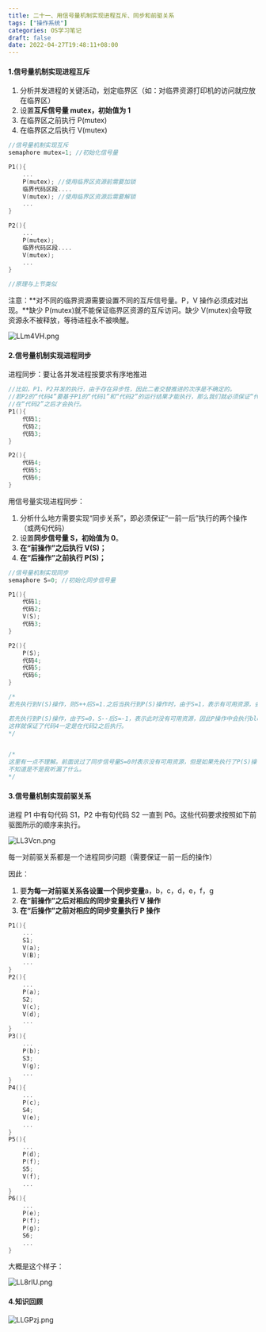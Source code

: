 ```yaml
---
title: 二十一、用信号量机制实现进程互斥、同步和前驱关系
tags: ["操作系统"]
categories: OS学习笔记
draft: false
date: 2022-04-27T19:48:11+08:00
---
```


#### 1.信号量机制实现进程互斥

1. 分析并发进程的关键活动，划定临界区（如：对临界资源打印机的访问就应放在临界区）
2. 设置**互斥信号量 mutex，初始值为 1**
3. 在临界区之前执行 P(mutex)
4. 在临界区之后执行 V(mutex)

<!--more-->

```c
//信号量机制实现互斥
semaphore mutex=1; //初始化信号量

P1(){
    ...
    P(mutex); //使用临界区资源前需要加锁
    临界代码区段....
    V(mutex); //使用临界区资源后需要解锁
    ...
}

P2(){
    ...
    P(mutex);
    临界代码区段....
    V(mutex);
    ...
}

//原理与上节类似
```

注意：**对不同的临界资源需要设置不同的互斥信号量。P，V 操作必须成对出现。**缺少 P(mutex)就不能保证临界区资源的互斥访问。缺少 V(mutex)会导致资源永不被释放，等待进程永不被唤醒。

![LLm4VH.png](https://s1.ax1x.com/2022/04/27/LLm4VH.png)

#### 2.信号量机制实现进程同步

进程同步：要让各并发进程按要求有序地推进

```c
//比如，P1、P2并发的执行，由于存在异步性，因此二者交替推进的次序是不确定的。
//若P2的“代码4”要基于P1的“代码1”和“代码2”的运行结果才能执行，那么我们就必须保证“代码4”一定是
//在“代码2”之后才会执行。
P1(){
    代码1;
    代码2;
    代码3;
}

P2(){
    代码4;
    代码5;
    代码6;
}
```

用信号量实现进程同步：

1. 分析什么地方需要实现“同步关系”，即必须保证“一前一后”执行的两个操作（或两句代码）
2. 设置**同步信号量 S，初始值为 0**。
3. **在“前操作”之后执行 V(S)；**
4. **在“后操作”之前执行 P(S)；**

```c
//信号量机制实现同步
semaphore S=0; //初始化同步信号量

P1(){
    代码1;
    代码2;
    V(S);
    代码3;
}

P2(){
    P(S);
    代码4;
    代码5;
    代码6;
}

/*
若先执行到V(S)操作，则S++后S=1.之后当执行到P(S)操作时，由于S=1，表示有可用资源，会执行S--，S的值变回0，P2的进程不会执行block原语，而是继续往下执行代码4.

若先执行到P(S)操作，由于S=0，S--后S=-1，表示此时没有可用资源，因此P操作中会执行block原语，主动请求阻塞。之后当执行完代码2，继而执行V(S)操作，S++，使S变回0由于此时有进程在该信号量对应的阻塞队列中，因此会在V操作中执行wakeup原语，唤醒P2进程。这样P2就可以继续执行代码4了。
这样就保证了代码4一定是在代码2之后执行。
*/


/*
这里有一点不理解。前面说过了同步信号量S=0时表示没有可用资源，但是如果先执行了P(S)操作，同步信号量S的值会变为-1并阻塞自己，当V(S)被执行后同步信号量S的值变为0并执行wakeup操作唤醒进程P2，若按照前面的陈述那么P2也会认为此时并没有可用资源，因为同步信号量S的值为0，这样P2进程不就饿死了吗？
不知道是不是我听漏了什么。
*/
```

#### 3.信号量机制实现前驱关系

进程 P1 中有句代码 S1，P2 中有句代码 S2 一直到 P6。这些代码要求按照如下前驱图所示的顺序来执行。

![LL3Vcn.png](https://s1.ax1x.com/2022/04/27/LL3Vcn.png)

每一对前驱关系都是一个进程同步问题（需要保证一前一后的操作）

因此：

1. 要**为每一对前驱关系各设置一个同步变量**a，b，c，d，e，f，g
2. **在“前操作”之后对相应的同步变量执行 V 操作**
3. **在“后操作”之前对相应的同步变量执行 P 操作**

```c
P1(){
    ...
    S1;
    V(a);
    V(B);
    ...
}
P2(){
    ...
    P(a);
    S2;
    V(c);
    V(d);
    ...
}
P3(){
    ...
    P(b);
    S3;
    V(g);
    ...
}
P4(){
    ...
    P(c);
    S4;
    V(e);
    ...
}
P5(){
    ...
    P(d);
    P(f);
    S5;
    V(f);
    ...
}
P6(){
    ...
    P(e);
    P(f);
    P(g);
    S6;
    ...
}
```

大概是这个样子：

![LL8rIU.png](https://s1.ax1x.com/2022/04/27/LL8rIU.png)

#### 4.知识回顾

![LLGPzj.png](https://s1.ax1x.com/2022/04/27/LLGPzj.png)
